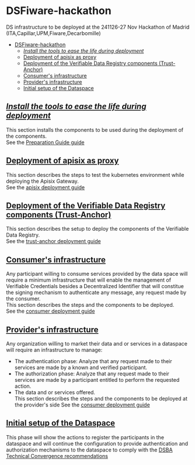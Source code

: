 # DSFiware-hackathon
DS infrastructure to be deployed at the 241126-27 Nov Hackathon of Madrid (ITA,Capillar,UPM,Fiware,Decarbomille)

- [DSFiware-hackathon](#dsfiware-hackathon)
  - [_Install the tools to ease the life during deployment_](#install-the-tools-to-ease-the-life-during-deployment)
  - [Deployment of apisix as proxy](#deployment-of-apisix-as-proxy)
  - [Deployment of the Verifiable Data Registry components (Trust-Anchor)](#deployment-of-the-verifiable-data-registry-components-trust-anchor)
  - [Consumer's infrastructure](#consumers-infrastructure)
  - [Provider's infrastructure](#providers-infrastructure)
  - [Initial setup of the Dataspace](#initial-setup-of-the-dataspace)

## [_Install the tools to ease the life during deployment_](./assets/docs/README-preparationGuide.md)
This section installs the components to be used during the deployment of the components.  
See the [Preparation Guide guide](./assets/docs/README-preparationGuide.md)

## [Deployment of apisix as proxy](./assets/docs/README-apisix.md)
This section describes the steps to test the kubernetes environment while deploying the Apisix Gateway.  
See the [apisix deployment guide](./assets/docs/README-apisix.md)

## [Deployment of the Verifiable Data Registry components (Trust-Anchor)](./assets/docs/README-trustAnchor.md)
This section describes the setup to deploy the components of the Verifiable Data Registry.  
See the [trust-anchor deployment guide](./assets/docs/README-trustAnchor.md)

## [Consumer's infrastructure](./assets/docs/README-consumer.md)
Any participant willing to consume services provided by the data space will require a minimum infrastructure that will enable the management of Verifiable Credentials besides a Decentralized Identifier that will constitue the signing mechanism to authenticate any message, any request made by the consumer.   
This section describes the steps and the components to be deployed.  
See the [consumer deployment guide](./assets/docs/README-consumer.md)

## [Provider's infrastructure](./assets/docs/README-provider.md)
Any organization willing to market their data and or services in a dataspace will require an infrastructure to manage:
- The authentication phase: Analyze that any request made to their services are made by a known and verified participant.
- The authorization phase: Analyze that any request made to their services are made by a participant entitled to perform the requested action.
- The data and or services offered.  
This section describes the steps and the components to be deployed at the provider's side
See the [consumer deployment guide](./assets/docs/README-provider.md)

## [Initial setup of the Dataspace](README-initialSetUpOfTheDS.md) 
This phase will show the actions to register the participants in the dataspace and will continue the configuration to provide authentication and authorization mechanisms to the dataspace to comply with the  [DSBA Technical Convergence recommendations](https://data-spaces-business-alliance.eu/wp-content/uploads/dlm_uploads/Data-Spaces-Business-Alliance-Technical-Convergence-V2.pdf)
